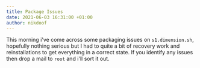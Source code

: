 ```yaml
---
title: Package Issues
date: 2021-06-03 16:31:00 +01:00
author: nikdoof
---
```

This morning i've come across some packaging issues on `s1.dimension.sh`, hopefully nothing serious but I had to quite a bit of recovery work and reinstallations to get everything in a correct state. If you identify any issues then drop a mail to `root` and i'll sort it out.